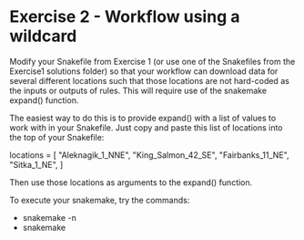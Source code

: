 # Exercise 2 - Workflow using a wildcard

Modify your Snakefile from Exercise 1 (or use one of the Snakefiles from
the Exercise1 solutions folder) so that your workflow can download
data for several different locations such that those locations are not
hard-coded as the inputs or outputs of rules. This will require use of the 
snakemake expand() function.

The easiest way to do this is to provide expand() with a list of values
to work with in your Snakefile. Just copy and paste this list of locations
into the top of your Snakefile:


locations = [ 
	"Aleknagik_1_NNE",
	"King_Salmon_42_SE",
	"Fairbanks_11_NE",
	"Sitka_1_NE",
]


Then use those locations as arguments to the expand() function.

To execute your snakemake, try the commands:
* snakemake -n
* snakemake

